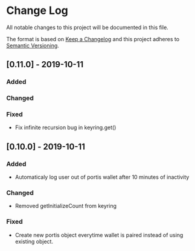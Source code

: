 
# Change Log
All notable changes to this project will be documented in this file.

The format is based on [Keep a Changelog](http://keepachangelog.com/)
and this project adheres to [Semantic Versioning](http://semver.org/).

## [0.11.0] - 2019-10-11

### Added



### Changed



### Fixed

- Fix infinite recursion bug in keyring.get()

## [0.10.0] - 2019-10-11
 
### Added

- Automaticaly log user out of portis wallet after 10 minutes of inactivity
 
### Changed
  
- Removed getInitializeCount from keyring
 
### Fixed
 
- Create new portis object everytime wallet is paired instead of using existing object.